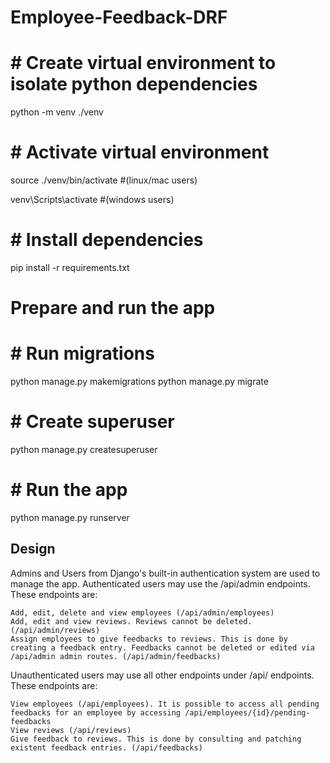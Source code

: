 # Employee-Feedback-DRF

# # Create virtual environment to isolate python dependencies
python -m venv ./venv

# # Activate virtual environment

source ./venv/bin/activate #(linux/mac users)

venv\Scripts\activate #(windows users)

# # Install dependencies
pip install -r requirements.txt

#  Prepare and run the app
# # Run migrations
python manage.py makemigrations
python manage.py migrate


# # Create superuser
python manage.py createsuperuser


# # Run the app
python manage.py runserver


Design
------


Admins and Users from Django's built-in authentication system are used to manage the app. Authenticated users may use the /api/admin endpoints. These endpoints are:

    Add, edit, delete and view employees (/api/admin/employees)
    Add, edit and view reviews. Reviews cannot be deleted. (/api/admin/reviews)
    Assign employees to give feedbacks to reviews. This is done by creating a feedback entry. Feedbacks cannot be deleted or edited via /api/admin admin routes. (/api/admin/feedbacks)

Unauthenticated users may use all other endpoints under /api/ endpoints. These endpoints are:

    View employees (/api/employees). It is possible to access all pending feedbacks for an employee by accessing /api/employees/{id}/pending-feedbacks
    View reviews (/api/reviews)
    Give feedback to reviews. This is done by consulting and patching existent feedback entries. (/api/feedbacks)

